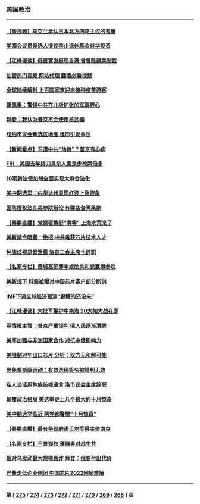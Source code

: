 ### 美国政治
---
#### [【微视频】乌克兰承认日本北方四岛主权的考量](../../pages/ncid1078159/n13843937.md?10130045) 
#### [美国会议员候选人提议禁止退休基金对华投资](../../pages/ncid1078159/n13843968.md?10130045) 
#### [【江峰漫谈】俄首富游艇现香港 曾冒险避美制裁](../../pages/ncid1078159/n13843839.md?10130045) 
#### [油管热门视频 网站代理 翻墙必看视频](http://209.222.30.114:81/youtube.html?10130045)
#### [全球陆续解封 上百国家欢迎未接种疫苗游客](../../pages/ncid1078159/n13843840.md?10130045) 
#### [蓬佩奥：警惕中共在北极扩张的军事野心](../../pages/ncid1078159/n13843705.md?10130045) 
#### [拜登：我认为普京不会使用核武器](../../pages/ncid1078159/n13843621.md?10130045) 
#### [纽约市议会新选区地图 怪形引发争议](../../pages/ncid1078159/n13843596.md?10130045) 
#### [【新闻看点】习遭中共“劫持”？普京有心病](../../pages/ncid1078159/n13843372.md?10130045) 
#### [FBI：美国去年持刀具杀人案是步枪两倍多](../../pages/ncid1078159/n13843459.md?10130045) 
#### [10项新法使加州全面实现大麻合法化](../../pages/ncid1078159/n13843468.md?10130045) 
#### [美中期选举：内华达州显现红波上涨迹象](../../pages/ncid1078159/n13843342.md?10130045) 
#### [国防授权法在美参院辩论 有哪些台湾条款](../../pages/ncid1078159/n13843343.md?10130045) 
#### [【秦鹏直播】党媒密集挺“清零” 上海水荒来了](../../pages/ncid1078159/n13843242.md?10130045) 
#### [美新禁令暗藏一绝招 中共难获芯片技术人才](../../pages/ncid1078159/n13843315.md?10130045) 
#### [种族歧视录音泄露 洛县工会主席也辞职](../../pages/ncid1078159/n13843351.md?10130045) 
#### [【名家专栏】费城高犯罪率或助共和党赢得参院](../../pages/ncid1078159/n13843112.md?10130045) 
#### [美新规下 科磊被曝对中国芯片客户部分断供](../../pages/ncid1078159/n13843301.md?10130045) 
#### [IMF下调全球经济预测“更糟的还没来”](../../pages/ncid1078159/n13843243.md?10130045) 
#### [【江峰漫谈】大批军警护中南海 20大如大战在即](../../pages/ncid1078159/n13843187.md?10130045) 
#### [英情报主管：普京严重误判 俄人民逐渐清醒](../../pages/ncid1078159/n13843158.md?10130045) 
#### [美军加强与非洲国家合作 对抗中俄影响力](../../pages/ncid1078159/n13842976.md?10130045) 
#### [美限制对华出口芯片 分析：双方无和解可能](../../pages/ncid1078159/n13842647.md?10130045) 
#### [罢免贾斯康运动：有效选民签名被错判无效](../../pages/ncid1078159/n13842836.md?10130045) 
#### [私人谈话用种族歧视语言 洛市议会主席辞职](../../pages/ncid1078159/n13842829.md?10130045) 
#### [颠覆政治格局 美选举史上几个最大的十月惊奇](../../pages/ncid1078159/n13842644.md?10130045) 
#### [美中期选举临近 两党都警惕“十月惊奇”](../../pages/ncid1078159/n13842498.md?10130045) 
#### [【秦鹏直播】最有争议的诺贝尔奖得主伯南克](../../pages/ncid1078159/n13842633.md?10130045) 
#### [【名家专栏】不畏强权 蓬佩奥对战中共](../../pages/ncid1078159/n13842460.md?10130045) 
#### [俄对乌发动最大规模轰炸 拜登：俄要付出代价](../../pages/ncid1078159/n13842582.md?10130045) 
#### [产量走低企业倒闭 中国芯片2022困局难解](../../pages/ncid1078159/n13842222.md?10130045) 

---
#### 第 [ [275](./275.md?10130045) / [274](./274.md?10130045) / [273](./273.md?10130045) / [272](./272.md?10130045) / [271](./271.md?10130045) / [270](./270.md?10130045) / [269](./269.md?10130045) / [268](./268.md?10130045) ] 页
